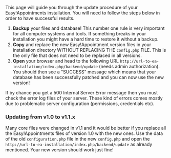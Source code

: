This page will guide you through the update procedure of your Easy!Appointments installation. You will need to follow the steps below in order to have successful results.

  1. **Backup** your files and database! This number one rule is very important for all computer systems and tools. If something breaks in your installation you might have a hard time to restore it without a backup.
  2. **Copy** and replace the new Easy!Appointment version files in your installation directory WITHOUT REPLACING THE `config.php` FILE. This is the only file that does not need to be replaced in all versions.
  3. **Open** your browser and head to the following URL `http://url-to-ea-installation/index.php/backend/update` (needs admin authorization). You should then see a "SUCCESS" message which means that your database has been successfully patched and you can now use the new version!

If by chance you get a 500 Internal Server Error message then you must check the error log files of your server. These kind of errors comes mostly due to problematic server configuration (permissions, credentials etc). 

### Updating from v1.0 to v1.1.x

Many core files were changed in v1.1 and it would be better if you replace all the Easy!Appointments files of version 1.0 with the new ones. Use the data of the old `configuration.php` file in the new `config.php` and open the `http://url-to-ea-installation/index.php/backend/update` as already mentioned. Your new version should work just fine!
